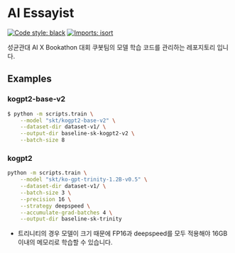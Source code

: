 # AI Essayist

[![Code style: black](https://img.shields.io/badge/code%20style-black-000000.svg)](https://github.com/psf/black)
[![Imports: isort](https://img.shields.io/badge/%20imports-isort-%231674b1?style=flat&labelColor=ef8336)](https://pycqa.github.io/isort/)


성균관대 AI X Bookathon 대회 쿠봇팀의 모델 학습 코드를 관리하는 레포지토리 입니다.

## Examples

### kogpt2-base-v2

```sh
$ python -m scripts.train \
    --model "skt/kogpt2-base-v2" \
    --dataset-dir dataset-v1/ \
    --output-dir baseline-sk-kogpt2-v2 \
    --batch-size 8        
```

### kogpt2

```sh
python -m scripts.train \
    --model "skt/ko-gpt-trinity-1.2B-v0.5" \
    --dataset-dir dataset-v1/ \
    --batch-size 3 \
    --precision 16 \
    --strategy deepspeed \
    --accumulate-grad-batches 4 \
    --output-dir baseline-sk-trinity
```
- 트리니티의 경우 모델이 크기 때문에 FP16과 deepspeed를 모두 적용해야 16GB 이내의 메모리로 학습할 수 있습니다.
